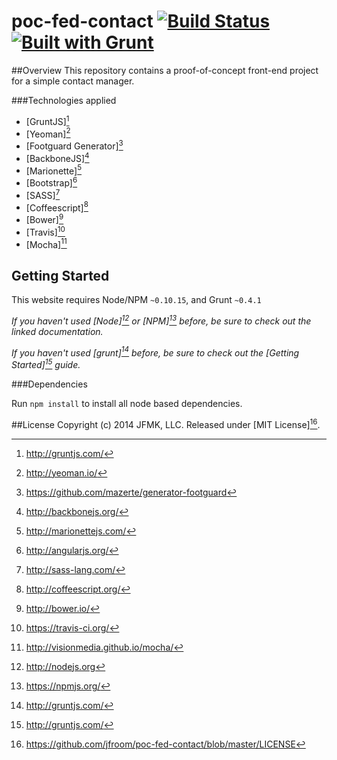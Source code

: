 # poc-fed-contact [![Build Status](https://travis-ci.org/jfroom/poc-fed-contact.png)](https://travis-ci.org/jfroom/poc-fed-contact) [![Built with Grunt](https://cdn.gruntjs.com/builtwith.png)](http://gruntjs.com/)

##Overview
This repository contains a proof-of-concept front-end project for a simple contact manager.

###Technologies applied
- [GruntJS][^grunt]
- [Yeoman][^yeoman]
- [Footguard Generator][^footguard]
- [BackboneJS][^backbone]
- [Marionette][^marionette]
- [Bootstrap][^bootstrap]
- [SASS][^sass]
- [Coffeescript][^coffeescript]
- [Bower][^bower]
- [Travis][^travis]
- [Mocha][^mocha]

[^yeoman]: http://yeoman.io/
[^grunt]: http://gruntjs.com/
[^handlebars]: http://handlebarsjs.com/
[^bootstrap]: http://angularjs.org/
[^sass]: http://sass-lang.com/
[^coffeescript]: http://coffeescript.org/
[^bower]: http://bower.io/
[^karma]: http://karma-runner.github.io/
[^protractor]: https://github.com/angular/protractor
[^jenkins]: http://jenkins-ci.org/
[^bootstrap]: http://getbooktstrap/
[^sauce]: https://saucelabs.com/
[^travis]: https://travis-ci.org/
[^plato]: https://github.com/es-analysis/plato
[^backbone]: http://backbonejs.org/
[^marionette]: http://marionettejs.com/
[^mocha]: http://visionmedia.github.io/mocha/
[^footguard]: https://github.com/mazerte/generator-footguard

## Getting Started

This website requires Node/NPM `~0.10.15`, and Grunt `~0.4.1`

_If you haven't used [Node][^node] or [NPM][^npm] before, be sure to check out the linked documentation._

_If you haven't used [grunt][^grunt] before, be sure to check out the [Getting Started][^gruntstart] guide._

[^node]: http://nodejs.org
[^npm]: https://npmjs.org/
[^gruntstart]: http://gruntjs.com/

###Dependencies

Run `npm install` to install all node based dependencies.

##License
Copyright (c) 2014 JFMK, LLC. Released under [MIT License][^license].
[^license]: https://github.com/jfroom/poc-fed-contact/blob/master/LICENSE
